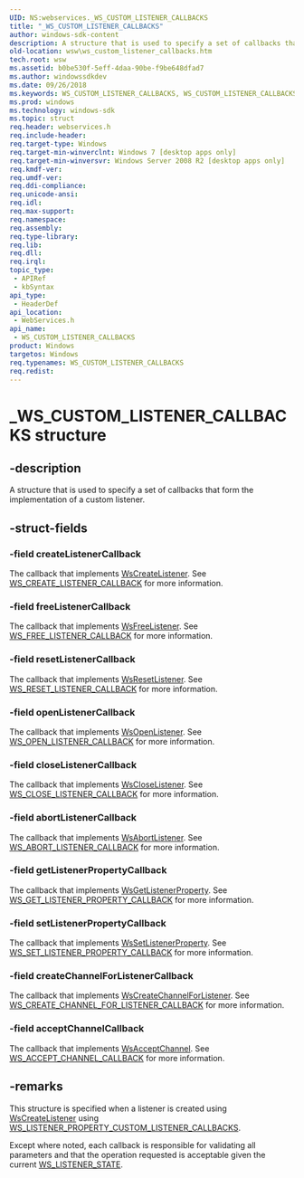 ```yaml
---
UID: NS:webservices._WS_CUSTOM_LISTENER_CALLBACKS
title: "_WS_CUSTOM_LISTENER_CALLBACKS"
author: windows-sdk-content
description: A structure that is used to specify a set of callbacks that form the implementation of a custom listener.
old-location: wsw\ws_custom_listener_callbacks.htm
tech.root: wsw
ms.assetid: b0be530f-5eff-4daa-90be-f9be648dfad7
ms.author: windowssdkdev
ms.date: 09/26/2018
ms.keywords: WS_CUSTOM_LISTENER_CALLBACKS, WS_CUSTOM_LISTENER_CALLBACKS structure [Web Services for Windows], _WS_CUSTOM_LISTENER_CALLBACKS, webservices/WS_CUSTOM_LISTENER_CALLBACKS, wsw.ws_custom_listener_callbacks
ms.prod: windows
ms.technology: windows-sdk
ms.topic: struct
req.header: webservices.h
req.include-header: 
req.target-type: Windows
req.target-min-winverclnt: Windows 7 [desktop apps only]
req.target-min-winversvr: Windows Server 2008 R2 [desktop apps only]
req.kmdf-ver: 
req.umdf-ver: 
req.ddi-compliance: 
req.unicode-ansi: 
req.idl: 
req.max-support: 
req.namespace: 
req.assembly: 
req.type-library: 
req.lib: 
req.dll: 
req.irql: 
topic_type:
 - APIRef
 - kbSyntax
api_type:
 - HeaderDef
api_location:
 - WebServices.h
api_name:
 - WS_CUSTOM_LISTENER_CALLBACKS
product: Windows
targetos: Windows
req.typenames: WS_CUSTOM_LISTENER_CALLBACKS
req.redist: 
---
```


# _WS_CUSTOM_LISTENER_CALLBACKS structure


## -description


A structure that is used to specify a set of callbacks 
                that form the implementation of a custom
                listener.
            


## -struct-fields




### -field createListenerCallback

The callback that implements <a href="https://msdn.microsoft.com/2e592fd2-cf88-4f87-a71b-1c3416917fa7">WsCreateListener</a>.
                    See <a href="https://msdn.microsoft.com/2d8e476d-dc68-44b4-b53b-be440a32efda">WS_CREATE_LISTENER_CALLBACK</a> for more information.
                


### -field freeListenerCallback

The callback that implements <a href="https://msdn.microsoft.com/3a8a4cd3-d98e-467b-bbed-5cbd66f892ed">WsFreeListener</a>.
                    See <a href="https://msdn.microsoft.com/fd60ae42-5b3f-4482-b785-541f7379ab3e">WS_FREE_LISTENER_CALLBACK</a> for more information.
                


### -field resetListenerCallback

The callback that implements <a href="https://msdn.microsoft.com/c23c8ad4-a193-42f2-9e4a-3e814b7bbdb2">WsResetListener</a>.
                    See <a href="https://msdn.microsoft.com/98a48403-5ac6-44c2-8a43-c81746390a0d">WS_RESET_LISTENER_CALLBACK</a> for more information.
                


### -field openListenerCallback

The callback that implements <a href="https://msdn.microsoft.com/36226881-3fe7-4510-b147-7ee30146482c">WsOpenListener</a>.
                    See <a href="https://msdn.microsoft.com/061111f5-a568-4a8a-9892-9c8a352556ef">WS_OPEN_LISTENER_CALLBACK</a> for more information.
                


### -field closeListenerCallback

The callback that implements <a href="https://msdn.microsoft.com/6023595a-ac52-4619-a824-df49da887fc5">WsCloseListener</a>.
                    See <a href="https://msdn.microsoft.com/9a5d6b10-b4c8-41ba-9b69-4537e44416df">WS_CLOSE_LISTENER_CALLBACK</a> for more information.
                


### -field abortListenerCallback

The callback that implements <a href="https://msdn.microsoft.com/894a325b-53ac-4f45-ac24-87ed3a40b03d">WsAbortListener</a>.
                    See <a href="https://msdn.microsoft.com/6105641e-72de-4826-a54d-23e877f0e6d9">WS_ABORT_LISTENER_CALLBACK</a> for more information.
                


### -field getListenerPropertyCallback

The callback that implements <a href="https://msdn.microsoft.com/cc4fb48a-8282-471a-aed0-1ca3134f9bd0">WsGetListenerProperty</a>.
                    See <a href="https://msdn.microsoft.com/c2f79c5c-4a4f-4a45-ac70-432f818e7b46">WS_GET_LISTENER_PROPERTY_CALLBACK</a> for more information.
                


### -field setListenerPropertyCallback

The callback that implements <a href="https://msdn.microsoft.com/5c494651-3944-4424-8cd4-a6e14c239e80">WsSetListenerProperty</a>.
                    See <a href="https://msdn.microsoft.com/ed3cc3b3-eeb2-4f70-8e2f-8c25aadac4a9">WS_SET_LISTENER_PROPERTY_CALLBACK</a> for more information.
                


### -field createChannelForListenerCallback

The callback that implements <a href="https://msdn.microsoft.com/d9a80506-d891-4cfd-b120-0d3fce946cf5">WsCreateChannelForListener</a>.
                    See <a href="https://msdn.microsoft.com/e5644452-8f58-45de-8dc2-878bbb05fcf3">WS_CREATE_CHANNEL_FOR_LISTENER_CALLBACK</a> for more information.
                


### -field acceptChannelCallback

The callback that implements <a href="https://msdn.microsoft.com/e18e0005-89bd-435e-9a12-6602c3c638b7">WsAcceptChannel</a>.
                    See <a href="https://msdn.microsoft.com/2c7f36cf-ee7d-4de0-8599-ccfd066cca7e">WS_ACCEPT_CHANNEL_CALLBACK</a> for more information.
                


## -remarks



This structure is specified when a listener is created using
                <a href="https://msdn.microsoft.com/2e592fd2-cf88-4f87-a71b-1c3416917fa7">WsCreateListener</a> 
                using <a href="https://msdn.microsoft.com/4998d538-628f-4939-9db9-612e882e68b1">WS_LISTENER_PROPERTY_CUSTOM_LISTENER_CALLBACKS</a>.
            

Except where noted, each callback is responsible for validating all parameters and
                that the operation requested is acceptable given the current
                <a href="https://msdn.microsoft.com/275d0d36-f9a1-49a7-af74-e8967dff574a">WS_LISTENER_STATE</a>.
            



